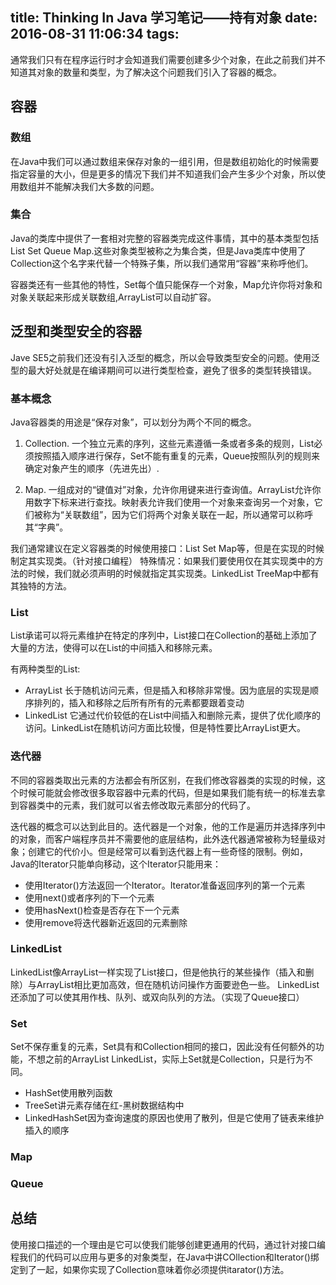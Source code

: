 title: Thinking In Java 学习笔记——持有对象
date: 2016-08-31 11:06:34
tags:
---

通常我们只有在程序运行时才会知道我们需要创建多少个对象，在此之前我们并不知道其对象的数量和类型，为了解决这个问题我们引入了容器的概念。

## 容器

### 数组

在Java中我们可以通过数组来保存对象的一组引用，但是数组初始化的时候需要指定容量的大小，但是更多的情况下我们并不知道我们会产生多少个对象，所以使用数组并不能解决我们大多数的问题。 

### 集合
Java的类库中提供了一套相对完整的容器类完成这件事情，其中的基本类型包括List Set Queue Map.这些对象类型被称之为集合类，但是Java类库中使用了Collection这个名字来代替一个特殊子集，所以我们通常用“容器”来称呼他们。

容器类还有一些其他的特性，Set每个值只能保存一个对象，Map允许你将对象和对象关联起来形成关联数组,ArrayList可以自动扩容。

## 泛型和类型安全的容器
Jave SE5之前我们还没有引入泛型的概念，所以会导致类型安全的问题。使用泛型的最大好处就是在编译期间可以进行类型检查，避免了很多的类型转换错误。

### 基本概念
Java容器类的用途是“保存对象”，可以划分为两个不同的概念。

1. Collection. 一个独立元素的序列，这些元素遵循一条或者多条的规则，List必须按照插入顺序进行保存，Set不能有重复的元素，Queue按照队列的规则来确定对象产生的顺序（先进先出）.

2. Map. 一组成对的“键值对”对象，允许你用键来进行查询值。ArrayList允许你用数字下标来进行查找。映射表允许我们使用一个对象来查询另一个对象，它们被称为“关联数组”，因为它们将两个对象关联在一起，所以通常可以称呼其“字典”。

我们通常建议在定义容器类的时候使用接口：List Set Map等，但是在实现的时候制定其实现类。（针对接口编程）
特殊情况：如果我们要使用仅在其实现类中的方法的时候，我们就必须声明的时候就指定其实现类。LinkedList TreeMap中都有其独特的方法。

### List
List承诺可以将元素维护在特定的序列中，List接口在Collection的基础上添加了大量的方法，使得可以在List的中间插入和移除元素。

有两种类型的List:

* ArrayList 长于随机访问元素，但是插入和移除非常慢。因为底层的实现是顺序排列的，插入和移除之后所有所有的元素都要跟着变动
* LinkedList 它通过代价较低的在List中间插入和删除元素，提供了优化顺序的访问。LinkedList在随机访问方面比较慢，但是特性要比ArrayList更大。


### 迭代器

不同的容器类取出元素的方法都会有所区别，在我们修改容器类的实现的时候，这个时候可能就会修改很多取容器中元素的代码，但是如果我们能有统一的标准去拿到容器类中的元素，我们就可以省去修改取元素部分的代码了。

迭代器的概念可以达到此目的。迭代器是一个对象，他的工作是遍历并选择序列中的对象，而客户端程序员并不需要他的底层结构，此外迭代器通常被称为轻量级对象；创建它的代价小。但是经常可以看到迭代器上有一些奇怪的限制。例如，Java的Iterator只能单向移动，这个Iterator只能用来：

* 使用Iterator()方法返回一个Iterator。Iterator准备返回序列的第一个元素
* 使用next()或者序列的下一个元素
* 使用hasNext()检查是否存在下一个元素
* 使用remove将迭代器新近返回的元素删除

### LinkedList

LinkedList像ArrayList一样实现了List接口，但是他执行的某些操作（插入和删除）与ArrayList相比更加高效，但在随机访问操作方面要逊色一些。
LinkedList还添加了可以使其用作栈、队列、或双向队列的方法。（实现了Queue接口）

### Set

Set不保存重复的元素，Set具有和Collection相同的接口，因此没有任何额外的功能，不想之前的ArrayList LinkedList，实际上Set就是Collection，只是行为不同。
* HashSet使用散列函数
* TreeSet讲元素存储在红-黑树数据结构中
* LinkedHashSet因为查询速度的原因也使用了散列，但是它使用了链表来维护插入的顺序

### Map

### Queue

## 总结

使用接口描述的一个理由是它可以使我们能够创建更通用的代码，通过针对接口编程我们的代码可以应用与更多的对象类型，在Java中讲COllection和Iterator()绑定到了一起，如果你实现了Collection意味着你必须提供itarator()方法。
